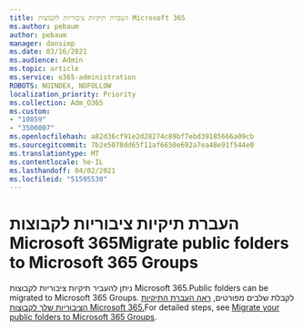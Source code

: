 ```yaml
---
title: העברת תיקיות ציבוריות לקבוצות Microsoft 365
ms.author: pebaum
author: pebaum
manager: dansimp
ms.date: 03/16/2021
ms.audience: Admin
ms.topic: article
ms.service: o365-administration
ROBOTS: NOINDEX, NOFOLLOW
localization_priority: Priority
ms.collection: Adm_O365
ms.custom:
- "10859"
- "3500007"
ms.openlocfilehash: a82d36cf91e2d28274c89bf7ebd39185666a09cb
ms.sourcegitcommit: 7b2e5078dd65f11af6650e692a7ea48e91f544e0
ms.translationtype: MT
ms.contentlocale: he-IL
ms.lasthandoff: 04/02/2021
ms.locfileid: "51595530"
---
```

# <a name="migrate-public-folders-to-microsoft-365-groups"></a><span data-ttu-id="c9a70-102">העברת תיקיות ציבוריות לקבוצות Microsoft 365</span><span class="sxs-lookup"><span data-stu-id="c9a70-102">Migrate public folders to Microsoft 365 Groups</span></span>

<span data-ttu-id="c9a70-103">ניתן להעביר תיקיות ציבוריות לקבוצות Microsoft 365.</span><span class="sxs-lookup"><span data-stu-id="c9a70-103">Public folders can be migrated to Microsoft 365 Groups.</span></span> <span data-ttu-id="c9a70-104">לקבלת שלבים מפורטים, [ראה העברת התיקיות הציבוריות שלך לקבוצות Microsoft 365.](https://aka.ms/PFToM365Group)</span><span class="sxs-lookup"><span data-stu-id="c9a70-104">For detailed steps, see [Migrate your public folders to Microsoft 365 Groups](https://aka.ms/PFToM365Group).</span></span>